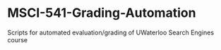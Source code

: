 # MSCI-541-Grading-Automation
Scripts for automated evaluation/grading of UWaterloo Search Engines course
